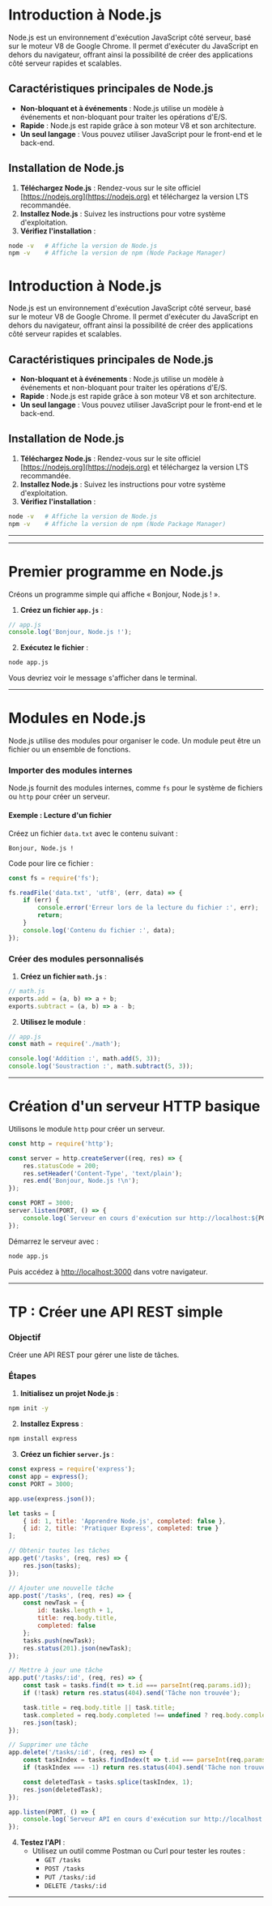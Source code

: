 # Introduction à Node.js

Node.js est un environnement d'exécution JavaScript côté serveur, basé sur le moteur V8 de Google Chrome. Il permet d'exécuter du JavaScript en dehors du navigateur, offrant ainsi la possibilité de créer des applications côté serveur rapides et scalables.

## Caractéristiques principales de Node.js

- **Non-bloquant et à événements** : Node.js utilise un modèle à événements et non-bloquant pour traiter les opérations d'E/S.
- **Rapide** : Node.js est rapide grâce à son moteur V8 et son architecture.
- **Un seul langage** : Vous pouvez utiliser JavaScript pour le front-end et le back-end.

## Installation de Node.js

1. **Téléchargez Node.js** : Rendez-vous sur le site officiel [https://nodejs.org](https://nodejs.org) et téléchargez la version LTS recommandée.
2. **Installez Node.js** : Suivez les instructions pour votre système d'exploitation.
3. **Vérifiez l'installation** :

```bash
node -v   # Affiche la version de Node.js
npm -v    # Affiche la version de npm (Node Package Manager)
```
# Introduction à Node.js

Node.js est un environnement d'exécution JavaScript côté serveur, basé sur le moteur V8 de Google Chrome. Il permet d'exécuter du JavaScript en dehors du navigateur, offrant ainsi la possibilité de créer des applications côté serveur rapides et scalables.

## Caractéristiques principales de Node.js

- **Non-bloquant et à événements** : Node.js utilise un modèle à événements et non-bloquant pour traiter les opérations d'E/S.
- **Rapide** : Node.js est rapide grâce à son moteur V8 et son architecture.
- **Un seul langage** : Vous pouvez utiliser JavaScript pour le front-end et le back-end.

## Installation de Node.js

1. **Téléchargez Node.js** : Rendez-vous sur le site officiel [https://nodejs.org](https://nodejs.org) et téléchargez la version LTS recommandée.
2. **Installez Node.js** : Suivez les instructions pour votre système d'exploitation.
3. **Vérifiez l'installation** :

```bash
node -v   # Affiche la version de Node.js
npm -v    # Affiche la version de npm (Node Package Manager)
```

---
---

# Premier programme en Node.js

Créons un programme simple qui affiche « Bonjour, Node.js ! ».

1. **Créez un fichier `app.js`** :
   
```javascript
// app.js
console.log('Bonjour, Node.js !');
```

2. **Exécutez le fichier** :

```bash
node app.js
```

Vous devriez voir le message s'afficher dans le terminal.

---

# Modules en Node.js

Node.js utilise des modules pour organiser le code. Un module peut être un fichier ou un ensemble de fonctions.

### Importer des modules internes

Node.js fournit des modules internes, comme `fs` pour le système de fichiers ou `http` pour créer un serveur.

#### Exemple : Lecture d'un fichier

Créez un fichier `data.txt` avec le contenu suivant :

```
Bonjour, Node.js !
```

Code pour lire ce fichier :

```javascript
const fs = require('fs');

fs.readFile('data.txt', 'utf8', (err, data) => {
    if (err) {
        console.error('Erreur lors de la lecture du fichier :', err);
        return;
    }
    console.log('Contenu du fichier :', data);
});
```

### Créer des modules personnalisés

1. **Créez un fichier `math.js`** :

```javascript
// math.js
exports.add = (a, b) => a + b;
exports.subtract = (a, b) => a - b;
```

2. **Utilisez le module** :

```javascript
// app.js
const math = require('./math');

console.log('Addition :', math.add(5, 3));
console.log('Soustraction :', math.subtract(5, 3));
```

---

# Création d'un serveur HTTP basique

Utilisons le module `http` pour créer un serveur.

```javascript
const http = require('http');

const server = http.createServer((req, res) => {
    res.statusCode = 200;
    res.setHeader('Content-Type', 'text/plain');
    res.end('Bonjour, Node.js !\n');
});

const PORT = 3000;
server.listen(PORT, () => {
    console.log(`Serveur en cours d'exécution sur http://localhost:${PORT}`);
});
```

Démarrez le serveur avec :

```bash
node app.js
```

Puis accédez à [http://localhost:3000](http://localhost:3000) dans votre navigateur.

---

# TP : Créer une API REST simple

### Objectif

Créer une API REST pour gérer une liste de tâches.

### Étapes

1. **Initialisez un projet Node.js** :

```bash
npm init -y
```

2. **Installez Express** :

```bash
npm install express
```

3. **Créez un fichier `server.js`** :

```javascript
const express = require('express');
const app = express();
const PORT = 3000;

app.use(express.json());

let tasks = [
    { id: 1, title: 'Apprendre Node.js', completed: false },
    { id: 2, title: 'Pratiquer Express', completed: true }
];

// Obtenir toutes les tâches
app.get('/tasks', (req, res) => {
    res.json(tasks);
});

// Ajouter une nouvelle tâche
app.post('/tasks', (req, res) => {
    const newTask = {
        id: tasks.length + 1,
        title: req.body.title,
        completed: false
    };
    tasks.push(newTask);
    res.status(201).json(newTask);
});

// Mettre à jour une tâche
app.put('/tasks/:id', (req, res) => {
    const task = tasks.find(t => t.id === parseInt(req.params.id));
    if (!task) return res.status(404).send('Tâche non trouvée');

    task.title = req.body.title || task.title;
    task.completed = req.body.completed !== undefined ? req.body.completed : task.completed;
    res.json(task);
});

// Supprimer une tâche
app.delete('/tasks/:id', (req, res) => {
    const taskIndex = tasks.findIndex(t => t.id === parseInt(req.params.id));
    if (taskIndex === -1) return res.status(404).send('Tâche non trouvée');

    const deletedTask = tasks.splice(taskIndex, 1);
    res.json(deletedTask);
});

app.listen(PORT, () => {
    console.log(`Serveur API en cours d'exécution sur http://localhost:${PORT}`);
});
```

4. **Testez l'API** :
   - Utilisez un outil comme Postman ou Curl pour tester les routes :
     - `GET /tasks`
     - `POST /tasks`
     - `PUT /tasks/:id`
     - `DELETE /tasks/:id`

---
